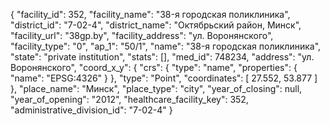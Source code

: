 {
    "facility_id": 352,
    "facility_name": "38-я городская поликлиника",
    "district_id": "7-02-4",
    "district_name": "Октябрьский район, Минск",
    "facility_url": "38gp.by",
    "facility_address": "ул. Воронянского",
    "facility_type": "0",
    "ap_1": "50\/1",
    "name": "38-я городская поликлиника",
    "state": "private institution",
    "stats": [],
    "med_id": 748234,
    "address": "ул. Воронянского",
    "coord_x_y": {
        "crs": {
            "type": "name",
            "properties": {
                "name": "EPSG:4326"
            }
        },
        "type": "Point",
        "coordinates": [
            27.552,
            53.877
        ]
    },
    "place_name": "Минск",
    "place_type": "city",
    "year_of_closing": null,
    "year_of_opening": "2012",
    "healthcare_facility_key": 352,
    "administrative_division_id": "7-02-4"
}